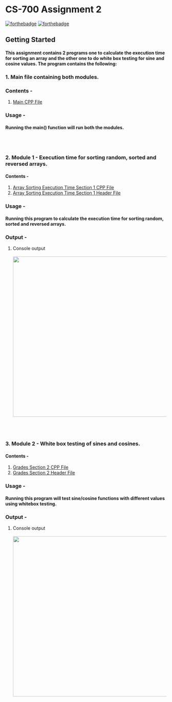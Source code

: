 # CS-700 Assignment 2
[![forthebadge](https://forthebadge.com/images/badges/made-with-c-plus-plus.svg)](https://forthebadge.com)
[![forthebadge](http://forthebadge.com/images/badges/built-with-love.svg)](http://forthebadge.com)

## Getting Started
#### This assignment contains 2 programs one to calculate the execution time for sorting an array and the other one to do white box testing for sine and cosine values. The program contains the following: 

### 1. Main file containing both modules.
### Contents -
1. [Main CPP File](main.cpp)
### Usage - 
#### Running the main() function will run both the modules.
<br><br>
### 2. Module 1 - Execution time for sorting random, sorted and reversed arrays.
#### Contents - 
1. [Array Sorting Execution Time Section 1 CPP File](arraySorting.cpp)
2. [Array Sorting Execution Time Section 1 Header File](arraySorting.h)
### Usage - 
#### Running this program to calculate the execution time for sorting random, sorted and reversed arrays.
### Output - 
1. Console output
    <br><br><img src="cs700-ass2-section1-output.png" height="500">

<br><br>
### 3. Module 2 - White box testing of sines and cosines.
#### Contents - 
1. [Grades Section 2 CPP File](grades_section2.cpp)
2. [Grades Section 2 Header File](grades_section2.h)
### Usage - 
#### Running this program will test sine/cosine functions with different values using whitebox testing.
### Output - 
1. Console output
    <br><br><img src="cs700-ass2-section-2-output.png" width="500">
